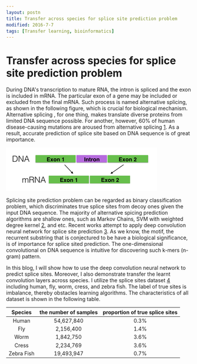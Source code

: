 ```yaml
---
layout: postn
title: Transfer across species for splice site prediction problem
modified: 2016-7-7
tags: [Transfer learning, bioinformatics]
---
```


# Transfer across species for splice site prediction problem

During DNA's transcription to mature RNA, the intron is spliced and the exon is included in mRNA. The particular exon of a gene may be included or excluded from the final mRNA. Such process is named alternative splicing, as shown in the following figure, which is crucial for biological mechanism. Alternative splicing , for one thing, makes translate diverse proteins from limited DNA sequence possible. For another, however, 60% of human disease-causing mutations are aroused from alternative splicing [1]. As a result, accurate prediction of splice site based on DNA sequence is of great importance.

![DNA transcription to mRNA](images/slice_demo.png)

Splicing site prediction problem can be regarded as binary classification problem, which discriminates true splice sites from decoy ones given the input DNA sequence. The majority of alternative spicing prediction algorithms are shallow ones, such as Markov Chains, SVM with weighted degree kernel [2], and etc. Recent works attempt to apply deep convolution neural network for splice site prediction [3]. As we know, the motif, the recurrent substring that is conjectured to be have a biological significance, is of importance for splice sited prediction. The one-dimensional convolutional on DNA sequence is intuitive for discovering such k-mers (n-gram) pattern.

In this blog, I will show how to use the deep convolution neural network to predict splice sites. Moreover, I also demonstrate transfer the learnt convolution layers across species. I utilize the splice sites dataset [4] including human, fly, worm, cress, and zebra fish. The label of true sites is imbalance, thereby obstacles learning algorithms. The characteristics of all dataset is shown in the following table.

|  Species   | the number of samples | proportion of true splice sites |
| :--------: | :-------------------: | :-----------------------------: |
|   Human    |      54,627,840       |              0.3%               |
|    Fly     |       2,156,400       |              1.4%               |
|    Worm    |       1,842,750       |              3.6%               |
|   Cress    |       2,234,769       |              3.6%               |
| Zebra Fish |      19,493,947       |              0.7%               |

[1]: https://en.wikipedia.org/wiki/Alternative_splicing	"Wikipedia of alternative splicing"
[2]: http://bmcbioinformatics.biomedcentral.com/articles/10.1186/1471-2105-8-S10-S7	"Sonnenburg, S., Schweikert, G., Philips, P., Behr, J., & Rätsch, G. (2007). Accurate splice site prediction using support vector machines. BMC bioinformatics, 8(10), 1."
[3]: https://arxiv.org/abs/1605.01133	"Lanchantin, J., Singh, R., Lin, Z., & Qi, Y. (2016). Deep motif: Visualizing genomic sequence classifications. arXiv preprint arXiv:1605.01133."
[4]: http://www.raetschlab.org/suppl/splice	"Splice sites dataset"